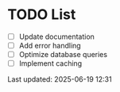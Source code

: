 # TODO List

- [ ] Update documentation
- [ ] Add error handling
- [ ] Optimize database queries
- [ ] Implement caching

Last updated: 2025-06-19 12:31
